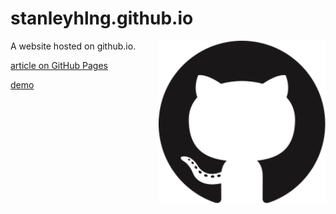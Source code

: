 stanleyhlng.github.io
=====================

<img align="right" height="260" src="https://raw.githubusercontent.com/stanleyhlng/stanleyhlng.github.io/master/assets/svg/github-mark.svg">

A website hosted on github.io.

[article on GitHub Pages](https://pages.github.com/)

[demo](https://stanleyhlng.github.io)